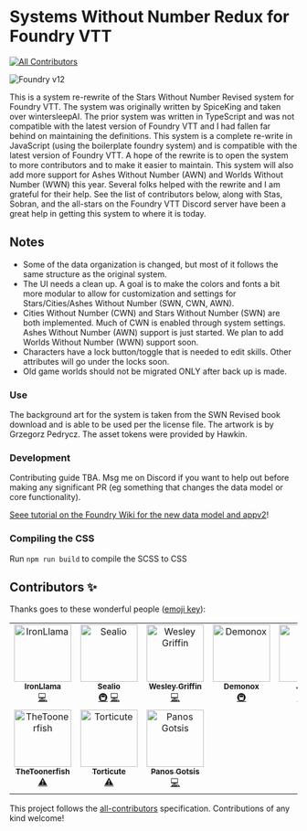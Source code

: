 # Systems Without Number Redux for Foundry VTT
<!-- ALL-CONTRIBUTORS-BADGE:START - Do not remove or modify this section -->
[![All Contributors](https://img.shields.io/badge/all_contributors-10-orange.svg?style=flat-square)](#contributors-)
<!-- ALL-CONTRIBUTORS-BADGE:END -->

![Foundry v12](https://img.shields.io/badge/foundry-v12-green)

This is a system re-rewrite of the Stars Without Number Revised system for Foundry VTT. The system was originally written by SpiceKing and taken over wintersleepAI. The prior system was written in TypeScript and was not compatible with the latest version of Foundry VTT and I had fallen far behind on maintaining the definitions. This system is a complete re-write in JavaScript (using the boilerplate foundry system) and is compatible with the latest version of Foundry VTT. A hope of the rewrite is to open the system to more contributors and to make it easier to maintain. This system will also add more support for Ashes Without Number (AWN) and Worlds Without Number (WWN) this year. Several folks helped with the rewrite and I am grateful for their help. See the list of contributors below, along with Stas, Sobran, and the all-stars on the Foundry VTT Discord server have been a great help in getting this system to where it is today.

## Notes 

 - Some of the data organization is changed, but most of it follows the same structure as the original system.
 - The UI needs a clean up. A goal is to make the colors and fonts a bit more modular to allow for customization and settings for Stars/Cities/Ashes Without Number (SWN, CWN, AWN).
  - Cities Without Number (CWN) and Stars Without Number (SWN) are both implemented. Much of CWN is enabled through system settings. Ashes Without Number (AWN) support is just started. We plan to add Worlds Without Number (WWN) support soon.
  - Characters have a lock button/toggle that is needed to edit skills. Other attributes will go under the locks soon. 
  - Old game worlds should not be migrated ONLY after back up is made.

### Use 
The background art for the system is taken from the SWN Revised book download and is able to be used per the license file. 
The artwork is by Grzegorz Pedrycz. The asset tokens were provided by Hawkin.

### Development 

Contributing guide TBA. Msg me on Discord if you want to help out before making any significant PR (eg something that changes the data model or core functionality). 

[Seee tutorial on the Foundry Wiki for the new data model and appv2](https://foundryvtt.wiki/en/development/guides/SD-tutorial)!


### Compiling the CSS
Run `npm run build` to compile the SCSS to CSS 


## Contributors ✨

Thanks goes to these wonderful people ([emoji key](https://allcontributors.org/docs/en/emoji-key)):

<!-- ALL-CONTRIBUTORS-LIST:START - Do not remove or modify this section -->
<!-- prettier-ignore-start -->
<!-- markdownlint-disable -->
<table>
  <tbody>
    <tr>
      <td align="center" valign="top" width="14.28%"><a href="https://github.com/CyborgYeti"><img src="https://avatars.githubusercontent.com/u/4867637?v=4?s=100" width="100px;" alt="IronLlama"/><br /><sub><b>IronLlama</b></sub></a><br /><a href="https://github.com/wintersleepAI/swnr/commits?author=CyborgYeti" title="Code">💻</a></td>
      <td align="center" valign="top" width="14.28%"><a href="https://github.com/Sealio956"><img src="https://avatars.githubusercontent.com/u/44585912?v=4?s=100" width="100px;" alt="Sealio"/><br /><sub><b>Sealio</b></sub></a><br /><a href="#infra-Sealio956" title="Infrastructure (Hosting, Build-Tools, etc)">🚇</a> <a href="https://github.com/wintersleepAI/swnr/commits?author=Sealio956" title="Code">💻</a></td>
      <td align="center" valign="top" width="14.28%"><a href="https://github.com/wesleygriffin"><img src="https://avatars.githubusercontent.com/u/6266349?v=4?s=100" width="100px;" alt="Wesley Griffin"/><br /><sub><b>Wesley Griffin</b></sub></a><br /><a href="https://github.com/wintersleepAI/swnr/commits?author=wesleygriffin" title="Code">💻</a></td>
      <td align="center" valign="top" width="14.28%"><a href="https://github.com/Demonox"><img src="https://avatars.githubusercontent.com/u/189772363?v=4?s=100" width="100px;" alt="Demonox"/><br /><sub><b>Demonox</b></sub></a><br /><a href="#infra-Demonox" title="Infrastructure (Hosting, Build-Tools, etc)">🚇</a></td>
      <td align="center" valign="top" width="14.28%"><a href="https://github.com/binary-idiot"><img src="https://avatars.githubusercontent.com/u/13305186?v=4?s=100" width="100px;" alt="Jonah"/><br /><sub><b>Jonah</b></sub></a><br /><a href="#infra-binary-idiot" title="Infrastructure (Hosting, Build-Tools, etc)">🚇</a> <a href="https://github.com/wintersleepAI/swnr/commits?author=binary-idiot" title="Code">💻</a></td>
      <td align="center" valign="top" width="14.28%"><a href="https://github.com/wintersleepAI"><img src="https://avatars.githubusercontent.com/u/88955427?v=4?s=100" width="100px;" alt="wintersleepAI"/><br /><sub><b>wintersleepAI</b></sub></a><br /><a href="#infra-wintersleepAI" title="Infrastructure (Hosting, Build-Tools, etc)">🚇</a> <a href="https://github.com/wintersleepAI/swnr/commits?author=wintersleepAI" title="Tests">⚠️</a> <a href="https://github.com/wintersleepAI/swnr/commits?author=wintersleepAI" title="Code">💻</a></td>
      <td align="center" valign="top" width="14.28%"><a href="https://github.com/badgkat"><img src="https://avatars.githubusercontent.com/u/109937927?v=4?s=100" width="100px;" alt="badgkat"/><br /><sub><b>badgkat</b></sub></a><br /><a href="https://github.com/wintersleepAI/swnr/commits?author=badgkat" title="Tests">⚠️</a> <a href="https://github.com/wintersleepAI/swnr/commits?author=badgkat" title="Code">💻</a></td>
    </tr>
    <tr>
      <td align="center" valign="top" width="14.28%"><a href="https://github.com/TheToonerfish"><img src="https://avatars.githubusercontent.com/u/120363141?v=4?s=100" width="100px;" alt="TheToonerfish"/><br /><sub><b>TheToonerfish</b></sub></a><br /><a href="https://github.com/wintersleepAI/swnr/commits?author=TheToonerfish" title="Tests">⚠️</a></td>
      <td align="center" valign="top" width="14.28%"><a href="https://github.com/Torticute"><img src="https://avatars.githubusercontent.com/u/30007326?v=4?s=100" width="100px;" alt="Torticute"/><br /><sub><b>Torticute</b></sub></a><br /><a href="https://github.com/wintersleepAI/swnr/commits?author=Torticute" title="Tests">⚠️</a></td>
      <td align="center" valign="top" width="14.28%"><a href="https://github.com/pgotsis"><img src="https://avatars.githubusercontent.com/u/7128789?v=4?s=100" width="100px;" alt="Panos Gotsis"/><br /><sub><b>Panos Gotsis</b></sub></a><br /><a href="https://github.com/wintersleepAI/swnr/commits?author=pgotsis" title="Code">💻</a></td>
    </tr>
  </tbody>
</table>

<!-- markdownlint-restore -->
<!-- prettier-ignore-end -->

<!-- ALL-CONTRIBUTORS-LIST:END -->

This project follows the [all-contributors](https://github.com/all-contributors/all-contributors) specification. Contributions of any kind welcome!
